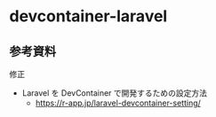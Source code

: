 # devcontainer-laravel

## 参考資料

修正

- Laravel を DevContainer で開発するための設定方法
  - https://r-app.jp/laravel-devcontainer-setting/
